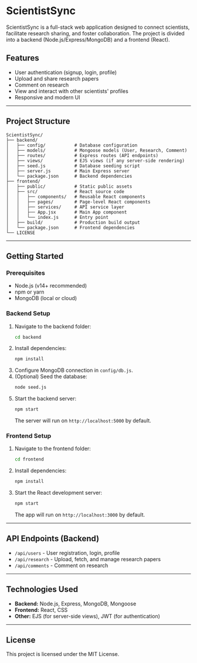 # ScientistSync

ScientistSync is a full-stack web application designed to connect scientists, facilitate research sharing, and foster collaboration. The project is divided into a backend (Node.js/Express/MongoDB) and a frontend (React).

## Features

- User authentication (signup, login, profile)
- Upload and share research papers
- Comment on research
- View and interact with other scientists' profiles
- Responsive and modern UI

---

## Project Structure

```
ScientistSync/
├── backend/
│   ├── config/           # Database configuration
│   ├── models/           # Mongoose models (User, Research, Comment)
│   ├── routes/           # Express routes (API endpoints)
│   ├── views/            # EJS views (if any server-side rendering)
│   ├── seed.js           # Database seeding script
│   ├── server.js         # Main Express server
│   └── package.json      # Backend dependencies
├── frontend/
│   ├── public/           # Static public assets
│   ├── src/              # React source code
│   │   ├── components/   # Reusable React components
│   │   ├── pages/        # Page-level React components
│   │   ├── services/     # API service layer
│   │   ├── App.jsx       # Main App component
│   │   └── index.js      # Entry point
│   ├── build/            # Production build output
│   └── package.json      # Frontend dependencies
└── LICENSE
```

---

## Getting Started

### Prerequisites
- Node.js (v14+ recommended)
- npm or yarn
- MongoDB (local or cloud)

### Backend Setup
1. Navigate to the backend folder:
   ```sh
   cd backend
   ```
2. Install dependencies:
   ```sh
   npm install
   ```
3. Configure MongoDB connection in `config/db.js`.
4. (Optional) Seed the database:
   ```sh
   node seed.js
   ```
5. Start the backend server:
   ```sh
   npm start
   ```
   The server will run on `http://localhost:5000` by default.

### Frontend Setup
1. Navigate to the frontend folder:
   ```sh
   cd frontend
   ```
2. Install dependencies:
   ```sh
   npm install
   ```
3. Start the React development server:
   ```sh
   npm start
   ```
   The app will run on `http://localhost:3000` by default.

---

## API Endpoints (Backend)
- `/api/users` - User registration, login, profile
- `/api/research` - Upload, fetch, and manage research papers
- `/api/comments` - Comment on research

---

## Technologies Used
- **Backend:** Node.js, Express, MongoDB, Mongoose
- **Frontend:** React, CSS
- **Other:** EJS (for server-side views), JWT (for authentication)

---

## License
This project is licensed under the MIT License.

